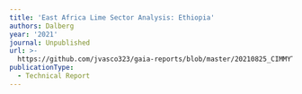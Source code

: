 ```yaml
---
title: 'East Africa Lime Sector Analysis: Ethiopia'
authors: Dalberg
year: '2021'
journal: Unpublished
url: >-
  https://github.com/jvasco323/gaia-reports/blob/master/20210825_CIMMYT%20lime%20sector%20analysis_Ethiopia%20report_vF.pdf
publicationType:
  - Technical Report
---
```


